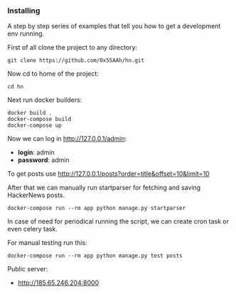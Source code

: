 ### Installing

A step by step series of examples that tell you how to get a development env running.

First of all clone the project to any directory:
```
git clone https://github.com/0x55AAh/hn.git
```
Now cd to home of the project:
```
cd hn
```
Next run docker builders:
```
docker build .
docker-compose build
docker-compose up
```
Now we can log in http://127.0.0.1/admin:
* **login**: admin
* **password**: admin

To get posts use http://127.0.0.1/posts?order=title&offset=10&limit=10

After that we can manually run startparser for fetching
and saving HackerNews posts.
```
docker-compose run --rm app python manage.py startparser
```
In case of need for periodical running the script, we can
create cron task or even celery task.

For manual testing run this:
```
docker-compose run --rm app python manage.py test posts
```
Public server:
* http://185.65.246.204:8000